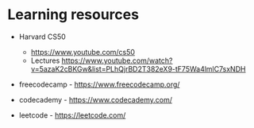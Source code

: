 # Learning resources

* Harvard CS50
  - https://www.youtube.com/cs50
  - Lectures https://www.youtube.com/watch?v=5azaK2cBKGw&list=PLhQjrBD2T382eX9-tF75Wa4lmlC7sxNDH

* freecodecamp - https://www.freecodecamp.org/
* codecademy - https://www.codecademy.com/

* leetcode - https://leetcode.com/
